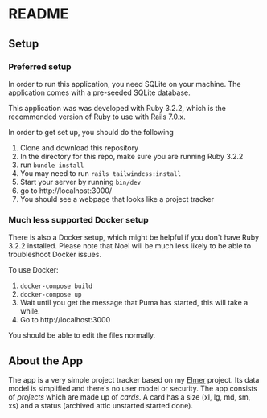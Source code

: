 # README

## Setup

### Preferred setup

In order to run this application, you need SQLite on your machine. The application comes with a pre-seeded SQLite database.

This application was was developed with Ruby 3.2.2, which is the recommended version of Ruby to use with Rails 7.0.x.

In order to get set up, you should do the following

1. Clone and download this repository
2. In the directory for this repo, make sure you are running Ruby 3.2.2
3. run `bundle install`
4. You may need to run `rails tailwindcss:install`
4. Start your server by running `bin/dev`
5. go to http://localhost:3000/
6. You should see a webpage that looks like a project tracker

### Much less supported Docker setup

There is also a Docker setup, which might be helpful if you don't have Ruby 3.2.2 installed. Please note that Noel will be much less likely to be able to troubleshoot Docker issues.

To use Docker:

1. `docker-compose build`
1. `docker-compose up`
1. Wait until you get the message that Puma has started, this will take a while.
1. Go to http://localhost:3000

You should be able to edit the files normally.

## About the App

The app is a very simple project tracker based on my [Elmer](https://noelrappin.com/tags/elmer/) project. Its data model is simplified and there's no user model or security. The app consists of _projects_ which are made up of _cards_. A card has a size (xl, lg, md, sm, xs) and a status (archived attic unstarted started done).
